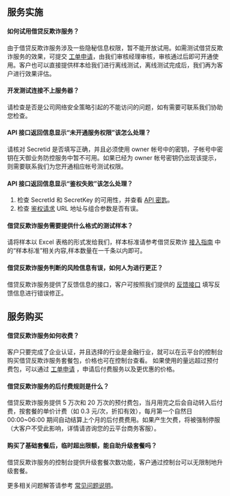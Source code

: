 ## 服务实施

#### 如何试用借贷反欺诈服务？
由于借贷反欺诈服务涉及一些隐秘信息权限，暂不能开放试用。如需测试借贷反欺诈服务的效果，可提交 [工单申请](http://console.tcecqpoc.fsphere.cn/workorder/category/create?level1_id=141&level2_id=151&level1_name=%E5%AE%89%E5%85%A8%E6%9C%8D%E5%8A%A1&level2_name=%E5%A4%A9%E5%BE%A1%E4%B8%9A%E5%8A%A1%E5%AE%89%E5%85%A8%E9%98%B2%E6%8A%A4%20BSP)，由我们审核经理审核，审核通过后即可开通使用。客户也可以直接提供样本给我们进行离线测试，离线测试完成后，我们再为客户进行效果评估。

#### 开发测试连接不上服务器？
请检查是否是公司网络安全策略引起的不能访问的问题，如有需要可联系我们协助您检查。

#### API 接口返回信息显示“未开通服务权限”该怎么处理？
请核对 Secretid 是否填写正确，并且必须使用 owner 帐号中的密钥，子帐号中密钥在天御业务防控服务中暂不可用。如果已经为 owner 帐号密钥仍出现该提示，则需要联系我们为您开通相应帐号测试权限。

#### API 接口返回信息显示“鉴权失败”该怎么处理？

1. 检查 SecretId 和 SecretKey 的可用性，并查看 [API 密匙](http://console.tcecqpoc.fsphere.cn/capi)。
2. 检查 [鉴权请求](/document/product/295/7287) URL 地址与组合参数是否有误。

#### 借贷反欺诈服务需要提供什么格式的测试样本？
请将样本以 Excel 表格的形式发给我们，样本标准请参考借贷反欺诈 [接入指南](/document/product/295/7844) 中的“样本标准”相关内容,样本数量在一千条以内即可。

#### 借贷反欺诈服务判断的风险信息有误，如何人为进行更正？
借贷反欺诈服务提供了反馈信息的接口，客户可按照我们提供的 [反馈接口](/doc/api/254/4052) 填写反馈信息进行错误修正。

## 服务购买
#### 借贷反欺诈服务如何收费？
客户只要完成了企业认证，并且选择的行业是金融行业，就可以在云平台的控制台购买借贷反欺诈服务套餐包，价格也可在控制台查看。
如果使用的量远超过预付费包，可以通过 [工单申请](http://console.tcecqpoc.fsphere.cn/workorder/category/create?level1_id=141&level2_id=151&level1_name=%E5%AE%89%E5%85%A8%E6%9C%8D%E5%8A%A1&level2_name=%E5%A4%A9%E5%BE%A1%E4%B8%9A%E5%8A%A1%E5%AE%89%E5%85%A8%E9%98%B2%E6%8A%A4%20BSP) ，申请后付费服务以及更优惠的价格。

#### 借贷反欺诈服务的后付费规则是什么？
借贷反欺诈服务提供 5 万次和 20 万次的预付费包，当月用完之后会自动转入后付费，按套餐的单价计费（如 0.3 元/次，折扣有效），每月第一个自然日 00:00~06:00 期间自动结算上个月的后付费费用。如果产生欠费，将被强制停服（大客户不受此影响，详情请咨询您的云平台商务客服）。

#### 购买了基础套餐后，临时超出限额，能自助升级套餐吗？
借贷反欺诈服务的控制台提供升级套餐次数功能，客户通过控制台可以无限制地升级套餐。

更多相关问题解答请参考 [常见问题说明](/document/product/295/3442)。
